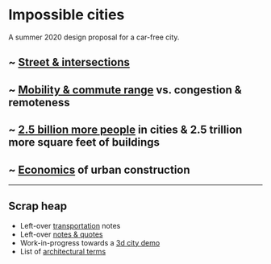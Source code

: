 
# Impossible cities

A summer 2020 design proposal for a car-free city.

## ~ [Street & intersections](streets) 
## ~ [Mobility & commute range](mobility) vs. congestion & remoteness
## ~ [2.5 billion more people](people) in cities & 2.5 trillion more square feet of buildings
## ~ [Economics](economics) of urban construction

---------
## Scrap heap

  * Left-over [transportation](transportation) notes
  * Left-over [notes & quotes](remainder)
  * Work-in-progress towards a [3d city demo](demo)
  * List of [architectural terms](architecture)

